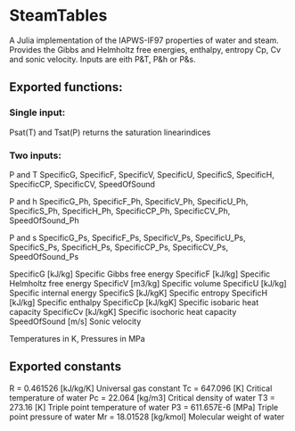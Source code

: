# SteamTables

A Julia implementation of the IAPWS-IF97 properties of water and steam. 
Provides the Gibbs and Helmholtz free energies, enthalpy, entropy Cp, Cv and sonic velocity.
Inputs are eith P&T, P&h or P&s.

## Exported functions:

### Single input:

  Psat(T) and Tsat(P) returns the saturation linearindices

### Two inputs:

P and T
  SpecificG, SpecificF, SpecificV, SpecificU, SpecificS, SpecificH, SpecificCP, SpecificCV, SpeedOfSound

P and h
  SpecificG_Ph, SpecificF_Ph, SpecificV_Ph, SpecificU_Ph, SpecificS_Ph, SpecificH_Ph, SpecificCP_Ph, SpecificCV_Ph, SpeedOfSound_Ph

P and s
  SpecificG_Ps, SpecificF_Ps, SpecificV_Ps, SpecificU_Ps, SpecificS_Ps, SpecificH_Ps, SpecificCP_Ps, SpecificCV_Ps, SpeedOfSound_Ps
    

SpecificG     [kJ/kg]   Specific Gibbs free energy 
SpecificF     [kJ/kg]   Specific Helmholtz free energy 
SpecificV     [m3/kg]   Specific volume 
SpecificU     [kJ/kg]   Specific internal energy
SpecificS     [kJ/kgK]  Specific entropy 
SpecificH     [kJ/kg]   Specific enthalpy 
SpecificCp    [kJ/kgK]  Specific isobaric heat capacity 
SpecificCv    [kJ/kgK]  Specific isochoric heat capacity 
SpeedOfSound  [m/s]     Sonic velocity 

Temperatures in K, Pressures in MPa

## Exported constants
  R  = 0.461526   [kJ/kg/K] Universal gas constant
  Tc = 647.096    [K]       Critical temperature of water
  Pc = 22.064     [kg/m3]   Critical density of water
  T3 = 273.16     [K]       Triple point temperature of water
  P3 = 611.657E-6 [MPa]     Triple point pressure of water
  Mr = 18.01528   [kg/kmol] Molecular weight of water

